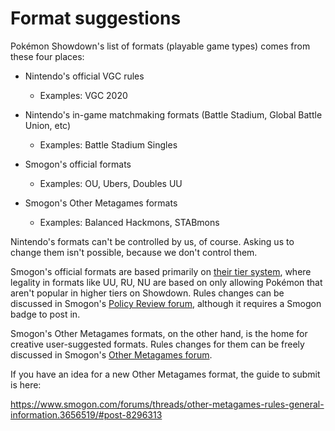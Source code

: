 # Format suggestions

Pokémon Showdown's list of formats (playable game types) comes from these four places:

- Nintendo's official VGC rules
    - Examples: VGC 2020

- Nintendo's in-game matchmaking formats (Battle Stadium, Global Battle Union, etc)
    - Examples: Battle Stadium Singles

- Smogon's official formats
    - Examples: OU, Ubers, Doubles UU

- Smogon's Other Metagames formats
    - Examples: Balanced Hackmons, STABmons

Nintendo's formats can't be controlled by us, of course. Asking us to change them isn't possible, because we don't control them.

Smogon's official formats are based primarily on [their tier system][1], where legality in formats like UU, RU, NU are based on only allowing Pokémon that aren't popular in higher tiers on Showdown. Rules changes can be discussed in Smogon's [Policy Review forum][2], although it requires a Smogon badge to post in.

  [1]: https://www.smogon.com/ingame/battle/tiering-faq

  [2]: https://www.smogon.com/forums/forums/policy-review.63/

Smogon's Other Metagames formats, on the other hand, is the home for creative user-suggested formats. Rules changes for them can be freely discussed in Smogon's [Other Metagames forum][2].

  [3]: https://www.smogon.com/forums/forums/other-metagames.531/

If you have an idea for a new Other Metagames format, the guide to submit is here:

https://www.smogon.com/forums/threads/other-metagames-rules-general-information.3656519/#post-8296313
